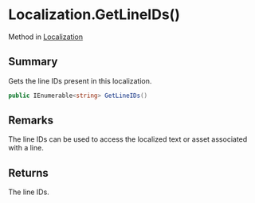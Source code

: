 # Localization.GetLineIDs()

Method in [Localization](/api/csharp/yarn.unity.localization.md)

## Summary


Gets the line IDs present in this localization.


```csharp
public IEnumerable<string> GetLineIDs()
```

## Remarks


The line IDs can be used to access the localized text or asset
associated with a line.


## Returns

The line IDs.

